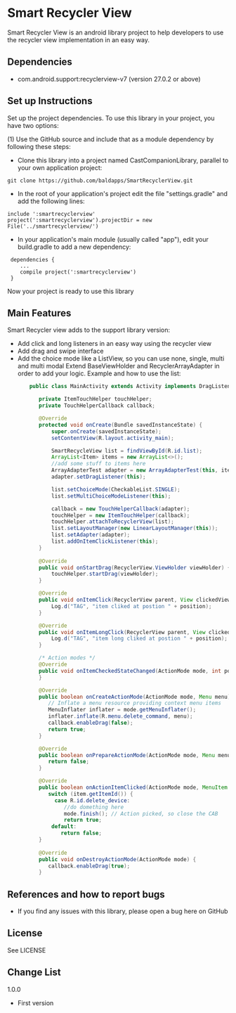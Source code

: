 # Smart Recycler View

Smart Recycler View is an android library project to help developers to use the recycler view implementation in an easy way.

## Dependencies
* com.android.support:recyclerview-v7 (version 27.0.2 or above)

## Set up Instructions
Set up the project dependencies. To use this library in your project, you have two options:

(1) Use the GitHub source and include that as a module dependency by following these steps:
 * Clone this library into a project named CastCompanionLibrary, parallel to your own application project:
```shell
git clone https://github.com/baldapps/SmartRecyclerView.git
```
 * In the root of your application's project edit the file "settings.gradle" and add the following lines:
```shell
include ':smartrecyclerview'
project(':smartrecyclerview').projectDir = new File('../smartrecyclerview/')
```
 * In your application's main module (usually called "app"), edit your build.gradle to add a new dependency:
```shell
 dependencies {
    ...
    compile project(':smartrecyclerview')
 }
```
Now your project is ready to use this library

## Main Features
Smart Recycler view adds to the support library version:
 * Add click and long listeners in an easy way using the recycler view
 * Add drag and swipe interface
 * Add the choice mode like a ListView, so you can use none, single, multi and multi modal
 Extend BaseViewHolder and RecyclerArrayAdapter in order to add your logic. Example and how to use the list:
 ```java
        public class MainActivity extends Activity implements DragListener, SmartRecycleView.OnItemClickListener, MultiChoiceModeListener {

           private ItemTouchHelper touchHelper;
           private TouchHelperCallback callback;

           @Override
           protected void onCreate(Bundle savedInstanceState) {
               super.onCreate(savedInstanceState);
               setContentView(R.layout.activity_main);

               SmartRecycleView list = findViewById(R.id.list);
               ArrayList<Item> items = new ArrayList<>();
               //add some stuff to items here
               ArrayAdapterTest adapter = new ArrayAdapterTest(this, items);
               adapter.setDragListener(this);

               list.setChoiceMode(CheckableList.SINGLE);
               list.setMultiChoiceModeListener(this);

               callback = new TouchHelperCallback(adapter);
               touchHelper = new ItemTouchHelper(callback);
               touchHelper.attachToRecyclerView(list);
               list.setLayoutManager(new LinearLayoutManager(this));
               list.setAdapter(adapter);
               list.addOnItemClickListener(this);
           }
        
           @Override
           public void onStartDrag(RecyclerView.ViewHolder viewHolder) {
               touchHelper.startDrag(viewHolder);
           }

           @Override
           public void onItemClick(RecyclerView parent, View clickedView, int position) {
               Log.d("TAG", "item cliked at postion " + position);
           }

           @Override
           public void onItemLongClick(RecyclerView parent, View clickedView, int position) {
               Log.d("TAG", "item long cliked at postion " + position);
           }

           /* Action modes */
           @Override
           public void onItemCheckedStateChanged(ActionMode mode, int position, long id, boolean checked) {
           }

           @Override
           public boolean onCreateActionMode(ActionMode mode, Menu menu) {
              // Inflate a menu resource providing context menu items
              MenuInflater inflater = mode.getMenuInflater();
              inflater.inflate(R.menu.delete_command, menu);
              callback.enableDrag(false);
              return true;
           }

           @Override
           public boolean onPrepareActionMode(ActionMode mode, Menu menu) {
              return false;
           }

           @Override
           public boolean onActionItemClicked(ActionMode mode, MenuItem item) {
              switch (item.getItemId()) {
                case R.id.delete_device:
                   //do domething here
                   mode.finish(); // Action picked, so close the CAB
                   return true;
               default:
                  return false;
           }
    
           @Override
           public void onDestroyActionMode(ActionMode mode) {
              callback.enableDrag(true);
           }
 ```

## References and how to report bugs
* If you find any issues with this library, please open a bug here on GitHub

## License
See LICENSE

## Change List

1.0.0
 * First version